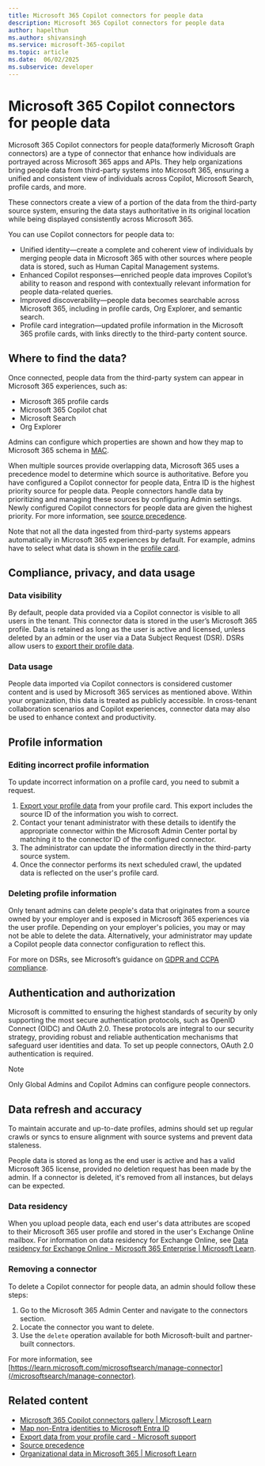 ```yaml
---
title: Microsoft 365 Copilot connectors for people data
description: Microsoft 365 Copilot connectors for people data
author: hapelthun
ms.author: shivansingh 
ms.service: microsoft-365-copilot
ms.topic: article
ms.date:  06/02/2025
ms.subservice: developer
---
```


# Microsoft 365 Copilot connectors for people data

Microsoft 365 Copilot connectors for people data(formerly Microsoft Graph connectors) are a type of connector that enhance how individuals are portrayed across Microsoft 365 apps and APIs. They help organizations bring people data from third-party systems into Microsoft 365, ensuring a unified and consistent view of individuals across Copilot, Microsoft Search, profile cards, and more.

These connectors create a view of a portion of the data from the third-party source system, ensuring the data stays authoritative in its original location while being displayed consistently across Microsoft 365.

You can use Copilot connectors for people data to:

* Unified identity—create a complete and coherent view of individuals by merging people data in Microsoft 365 with other sources where people data is stored, such as Human Capital Management systems.  
* Enhanced Copilot responses—enriched people data improves Copilot’s ability to reason and respond with contextually relevant information for people data-related queries.  
* Improved discoverability—people data becomes searchable across Microsoft 365, including in profile cards, Org Explorer, and semantic search.
* Profile card integration—updated profile information in the Microsoft 365 profile cards, with links directly to the third-party content source. 

## Where to find the data?

Once connected, people data from the third-party system can appear in Microsoft 365 experiences, such as:  

* Microsoft 365 profile cards
* Microsoft 365 Copilot chat
* Microsoft Search
 * Org Explorer 

Admins can configure which properties are shown and how they map to Microsoft 365 schema in [MAC](https://admin-ignite.microsoft.com/Adminportal/Home?#/copilot/connectors/add).  

When multiple sources provide overlapping data, Microsoft 365 uses a precedence model to determine which source is authoritative. Before you have configured a Copilot connector for people data, Entra ID is the highest priority source for people data. People connectors handle data by prioritizing and managing these sources by configuring Admin settings. Newly configured Copilot connectors for people data are given the highest priority. For more information, see [source precedence](profilepriority-configure-profilepropertysetting.md).

Note that not all the data ingested from third-party systems appears automatically in Microsoft 365 experiences by default. For example, admins have to select what data is shown in the [profile card](graph/add-properties-profilecard.md).  

## Compliance, privacy, and data usage

### Data visibility

By default, people data provided via a Copilot connector is visible to all users in the tenant. This connector data is stored in the user’s Microsoft 365 profile. Data is retained as long as the user is active and licensed, unless deleted by an admin or the user via a Data Subject Request (DSR). DSRs allow users to [export their profile data](https://support.microsoft.com/office/export-data-from-your-profile-card-d809f83f-c077-4a95-9b6c-4f093305163d?preview=true).  

### Data usage 

People data imported via Copilot connectors is considered customer content and is used by Microsoft 365 services as mentioned above. Within your organization, this data is treated as publicly accessible. In cross-tenant collaboration scenarios and Copilot experiences, connector data may also be used to enhance context and productivity. 

## Profile information

### Editing incorrect profile information

To update incorrect information on a profile card, you need to submit a request.  

1. [Export your profile data](https://support.microsoft.com/office/export-data-from-your-profile-card-d809f83f-c077-4a95-9b6c-4f093305163d?preview=true) from your profile card. This export includes the source ID of the information you wish to correct.  
1. Contact your tenant administrator with these details to identify the appropriate connector within the Microsoft Admin Center portal by matching it to the connector ID of the configured connector.  
1. The administrator can update the information directly in the third-party source system. 
1. Once the connector performs its next scheduled crawl, the updated data is reflected on the user's profile card. 

### Deleting profile information

Only tenant admins can delete people's data that originates from a source owned by your employer and is exposed in Microsoft 365 experiences via the user profile. Depending on your employer's policies, you may or may not be able to delete the data. Alternatively, your administrator may update a Copilot people data connector configuration to reflect this. 

For more on DSRs, see Microsoft’s guidance on [GDPR and CCPA compliance](https://myaccount.microsoft.com/settingsandprivacy/privacy).  

## Authentication and authorization

Microsoft is committed to ensuring the highest standards of security by only supporting the most secure authentication protocols, such as OpenID Connect (OIDC) and OAuth 2.0. These protocols are integral to our security strategy, providing robust and reliable authentication mechanisms that safeguard user identities and data. To set up people connectors, OAuth 2.0 authentication is required. 

> [!Note]
> Only Global Admins and Copilot Admins can configure people connectors. 

## Data refresh and accuracy

To maintain accurate and up-to-date profiles, admins should set up regular crawls or syncs to ensure alignment with source systems and prevent data staleness. 

People data is stored as long as the end user is active and has a valid Microsoft 365 license, provided no deletion request has been made by the admin. If a connector is deleted, it's removed from all instances, but delays can be expected.

### Data residency

When you upload people data, each end user's data attributes are scoped to their Microsoft 365 user profile and stored in the user's Exchange Online mailbox. For information on data residency for Exchange Online, see [Data residency for Exchange Online - Microsoft 365 Enterprise | Microsoft Learn](/microsoft-365/enterprise/m365-dr-workload-exo?view=o365-worldwide&preserve-view=true).

### Removing a connector

To delete a Copilot connector for people data, an admin should follow these steps: 

1. Go to the Microsoft 365 Admin Center and navigate to the connectors section. 
1. Locate the connector you want to delete. 
1. Use the `delete` operation available for both Microsoft-built and partner-built connectors. 

For more information, see [https://learn.microsoft.com/microsoftsearch/manage-connector](/microsoftsearch/manage-connector).

## Related content

- [Microsoft 365 Copilot connectors gallery | Microsoft Learn](/microsoftsearch/connectors-gallery) 
- [Map non-Entra identities to Microsoft Entra ID](/microsoftsearch/map-non-aad) 
- [Export data from your profile card - Microsoft support](https://support.microsoft.com/office/export-data-from-your-profile-card-d809f83f-c077-4a95-9b6c-4f093305163d) 
- [Source precedence](profilepriority-configure-profilepropertysetting.md)  
- [Organizational data in Microsoft 365 | Microsoft Learn](/viva/organizational-data) 

